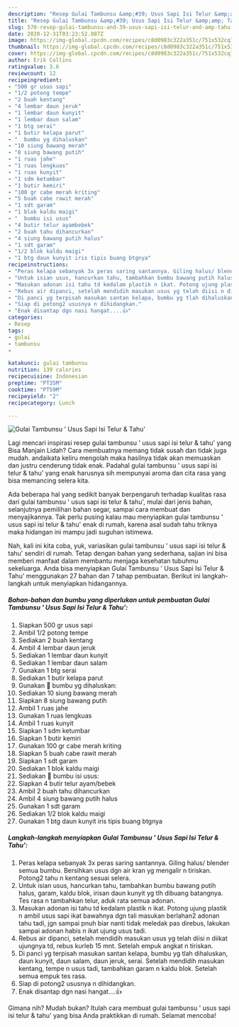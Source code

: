 ```yaml
---
description: "Resep Gulai Tambunsu &amp;#39; Usus Sapi Isi Telur &amp;amp; Tahu&amp;#39; | Resep Membuat Gulai Tambunsu &amp;#39; Usus Sapi Isi Telur &amp;amp; Tahu&amp;#39; Yang Sedap"
title: "Resep Gulai Tambunsu &amp;#39; Usus Sapi Isi Telur &amp;amp; Tahu&amp;#39; | Resep Membuat Gulai Tambunsu &amp;#39; Usus Sapi Isi Telur &amp;amp; Tahu&amp;#39; Yang Sedap"
slug: 570-resep-gulai-tambunsu-and-39-usus-sapi-isi-telur-and-amp-tahu-and-39-resep-membuat-gulai-tambunsu-and-39-usus-sapi-isi-telur-and-amp-tahu-and-39-yang-sedap
date: 2020-12-31T03:23:52.087Z
image: https://img-global.cpcdn.com/recipes/c8d0983c322a351c/751x532cq70/gulai-tambunsu-usus-sapi-isi-telur-tahu-foto-resep-utama.jpg
thumbnail: https://img-global.cpcdn.com/recipes/c8d0983c322a351c/751x532cq70/gulai-tambunsu-usus-sapi-isi-telur-tahu-foto-resep-utama.jpg
cover: https://img-global.cpcdn.com/recipes/c8d0983c322a351c/751x532cq70/gulai-tambunsu-usus-sapi-isi-telur-tahu-foto-resep-utama.jpg
author: Erik Collins
ratingvalue: 3.6
reviewcount: 12
recipeingredient:
- "500 gr usus sapi"
- "1/2 potong tempe"
- "2 buah kentang"
- "4 lembar daun jeruk"
- "1 lembar daun kunyit"
- "1 lembar daun salam"
- "1 btg serai"
- "1 butir kelapa parut"
- "  bumbu yg dihaluskan"
- "10 siung bawang merah"
- "8 siung bawang putih"
- "1 ruas jahe"
- "1 ruas lengkuas"
- "1 ruas kunyit"
- "1 sdm ketumbar"
- "1 butir kemiri"
- "100 gr cabe merah kriting"
- "5 buah cabe rawit merah"
- "1 sdt garam"
- "1 blok kaldu maigi"
- "  bumbu isi usus"
- "4 butir telur ayambebek"
- "2 buah tahu dihancurkan"
- "4 siung bawang putih halus"
- "1 sdt garam"
- "1/2 blok kaldu maigi"
- "1 btg daun kunyit iris tipis buang btgnya"
recipeinstructions:
- "Peras kelapa sebanyak 3x peras saring santannya. Giling halus/ blender semua bumbu. Bersihkan usus dgn air kran yg mengalir n tiriskan. Potong2 tahu n kentang sesuai selera."
- "Untuk isian usus, hancurkan tahu, tambahkan bumbu bawang putih halus, garam, kaldu blok, irisan daun kunyit yg tlh dibuang batangnya. Tes rasa n tambahkan telur, aduk rata semua adonan."
- "Masukan adonan isi tahu td kedalam plastik n ikat. Potong ujung plastik n ambil usus sapi ikat bawahnya dgn tali masukan berlahan2 adonan tahu tadi, jgn sampai pnuh biar nanti tidak meledak pas direbus, lakukan sampai adonan habis n ikat ujung usus tadi."
- "Rebus air dipanci, setelah mendidih masukan usus yg telah diisi n diikat ujungnya td, rebus kurleb 15 mnt. Setelah empuk angkat n tiriskan."
- "Di panci yg terpisah masukan santan kelapa, bumbu yg tlah dihaluskan, daun kunyit, daun salam, daun jeruk, serai. Setelah mendidih masukan kentang, tempe n usus tadi, tambahkan garam n kaldu blok. Setelah semua empuk tes rasa."
- "Siap di potong2 ususnya n dihidangkan."
- "Enak disantap dgn nasi hangat....👍"
categories:
- Resep
tags:
- gulai
- tambunsu
- 

katakunci: gulai tambunsu  
nutrition: 139 calories
recipecuisine: Indonesian
preptime: "PT35M"
cooktime: "PT59M"
recipeyield: "2"
recipecategory: Lunch

---
```



![Gulai Tambunsu &#39; Usus Sapi Isi Telur &amp; Tahu&#39;](https://img-global.cpcdn.com/recipes/c8d0983c322a351c/751x532cq70/gulai-tambunsu-usus-sapi-isi-telur-tahu-foto-resep-utama.jpg)

Lagi mencari inspirasi resep gulai tambunsu &#39; usus sapi isi telur &amp; tahu&#39; yang Bisa Manjain Lidah? Cara membuatnya memang tidak susah dan tidak juga mudah. andaikata keliru mengolah maka hasilnya tidak akan memuaskan dan justru cenderung tidak enak. Padahal gulai tambunsu &#39; usus sapi isi telur &amp; tahu&#39; yang enak harusnya sih mempunyai aroma dan cita rasa yang bisa memancing selera kita.

Ada beberapa hal yang sedikit banyak berpengaruh terhadap kualitas rasa dari gulai tambunsu &#39; usus sapi isi telur &amp; tahu&#39;, mulai dari jenis bahan, selanjutnya pemilihan bahan segar, sampai cara membuat dan menyajikannya. Tak perlu pusing kalau mau menyiapkan gulai tambunsu &#39; usus sapi isi telur &amp; tahu&#39; enak di rumah, karena asal sudah tahu triknya maka hidangan ini mampu jadi suguhan istimewa.




Nah, kali ini kita coba, yuk, variasikan gulai tambunsu &#39; usus sapi isi telur &amp; tahu&#39; sendiri di rumah. Tetap dengan bahan yang sederhana, sajian ini bisa memberi manfaat dalam membantu menjaga kesehatan tubuhmu sekeluarga. Anda bisa menyiapkan Gulai Tambunsu &#39; Usus Sapi Isi Telur &amp; Tahu&#39; menggunakan 27 bahan dan 7 tahap pembuatan. Berikut ini langkah-langkah untuk menyiapkan hidangannya.

<!--inarticleads1-->

##### Bahan-bahan dan bumbu yang diperlukan untuk pembuatan Gulai Tambunsu &#39; Usus Sapi Isi Telur &amp; Tahu&#39;:

1. Siapkan 500 gr usus sapi
1. Ambil 1/2 potong tempe
1. Sediakan 2 buah kentang
1. Ambil 4 lembar daun jeruk
1. Sediakan 1 lembar daun kunyit
1. Sediakan 1 lembar daun salam
1. Gunakan 1 btg serai
1. Sediakan 1 butir kelapa parut
1. Gunakan  💠 bumbu yg dihaluskan:
1. Sediakan 10 siung bawang merah
1. Siapkan 8 siung bawang putih
1. Ambil 1 ruas jahe
1. Gunakan 1 ruas lengkuas
1. Ambil 1 ruas kunyit
1. Siapkan 1 sdm ketumbar
1. Siapkan 1 butir kemiri
1. Gunakan 100 gr cabe merah kriting
1. Siapkan 5 buah cabe rawit merah
1. Siapkan 1 sdt garam
1. Sediakan 1 blok kaldu maigi
1. Sediakan  💠 bumbu isi usus:
1. Siapkan 4 butir telur ayam/bebek
1. Ambil 2 buah tahu dihancurkan
1. Ambil 4 siung bawang putih halus
1. Gunakan 1 sdt garam
1. Sediakan 1/2 blok kaldu maigi
1. Gunakan 1 btg daun kunyit iris tipis buang btgnya




<!--inarticleads2-->

##### Langkah-langkah menyiapkan Gulai Tambunsu &#39; Usus Sapi Isi Telur &amp; Tahu&#39;:

1. Peras kelapa sebanyak 3x peras saring santannya. Giling halus/ blender semua bumbu. Bersihkan usus dgn air kran yg mengalir n tiriskan. Potong2 tahu n kentang sesuai selera.
1. Untuk isian usus, hancurkan tahu, tambahkan bumbu bawang putih halus, garam, kaldu blok, irisan daun kunyit yg tlh dibuang batangnya. Tes rasa n tambahkan telur, aduk rata semua adonan.
1. Masukan adonan isi tahu td kedalam plastik n ikat. Potong ujung plastik n ambil usus sapi ikat bawahnya dgn tali masukan berlahan2 adonan tahu tadi, jgn sampai pnuh biar nanti tidak meledak pas direbus, lakukan sampai adonan habis n ikat ujung usus tadi.
1. Rebus air dipanci, setelah mendidih masukan usus yg telah diisi n diikat ujungnya td, rebus kurleb 15 mnt. Setelah empuk angkat n tiriskan.
1. Di panci yg terpisah masukan santan kelapa, bumbu yg tlah dihaluskan, daun kunyit, daun salam, daun jeruk, serai. Setelah mendidih masukan kentang, tempe n usus tadi, tambahkan garam n kaldu blok. Setelah semua empuk tes rasa.
1. Siap di potong2 ususnya n dihidangkan.
1. Enak disantap dgn nasi hangat....👍




Gimana nih? Mudah bukan? Itulah cara membuat gulai tambunsu &#39; usus sapi isi telur &amp; tahu&#39; yang bisa Anda praktikkan di rumah. Selamat mencoba!
